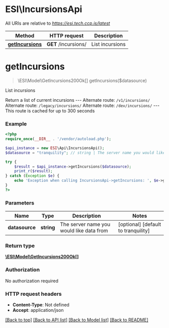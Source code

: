 # ESI\IncursionsApi

All URIs are relative to *https://esi.tech.ccp.is/latest*

Method | HTTP request | Description
------------- | ------------- | -------------
[**getIncursions**](IncursionsApi.md#getIncursions) | **GET** /incursions/ | List incursions


# **getIncursions**
> \ESI\Model\GetIncursions200Ok[] getIncursions($datasource)

List incursions

Return a list of current incursions  ---  Alternate route: `/v1/incursions/`  Alternate route: `/legacy/incursions/`  Alternate route: `/dev/incursions/`   ---  This route is cached for up to 300 seconds

### Example
```php
<?php
require_once(__DIR__ . '/vendor/autoload.php');

$api_instance = new ESI\Api\IncursionsApi();
$datasource = "tranquility"; // string | The server name you would like data from

try {
    $result = $api_instance->getIncursions($datasource);
    print_r($result);
} catch (Exception $e) {
    echo 'Exception when calling IncursionsApi->getIncursions: ', $e->getMessage(), PHP_EOL;
}
?>
```

### Parameters

Name | Type | Description  | Notes
------------- | ------------- | ------------- | -------------
 **datasource** | **string**| The server name you would like data from | [optional] [default to tranquility]

### Return type

[**\ESI\Model\GetIncursions200Ok[]**](../Model/GetIncursions200Ok.md)

### Authorization

No authorization required

### HTTP request headers

 - **Content-Type**: Not defined
 - **Accept**: application/json

[[Back to top]](#) [[Back to API list]](../../README.md#documentation-for-api-endpoints) [[Back to Model list]](../../README.md#documentation-for-models) [[Back to README]](../../README.md)

